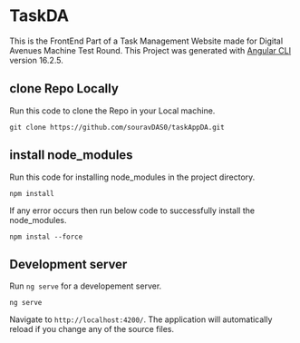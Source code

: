 # TaskDA

This is the FrontEnd Part of a Task Management Website made for Digital Avenues Machine Test Round.
This Project was generated with [Angular CLI](https://github.com/angular/angular-cli) version 16.2.5.

## clone Repo Locally

Run this code to clone the Repo in your Local machine.

```
git clone https://github.com/souravDAS0/taskAppDA.git
```

## install node_modules

Run this code for installing node_modules in the project directory.

```
npm install
```

If any error occurs then run below code to successfully install the node_modules.

```
npm instal --force
```

## Development server

Run `ng serve` for a developement server.

```
ng serve
```

Navigate to `http://localhost:4200/`. The application will automatically reload if you change any of the source files.
